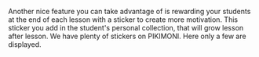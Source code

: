 Another nice feature you can take advantage of is rewarding your students at the end of each lesson with a sticker to create more motivation. This sticker you add in the student's personal collection, that will grow lesson after lesson. We have plenty of stickers on PIKIMONI. Here only a few are displayed. 
